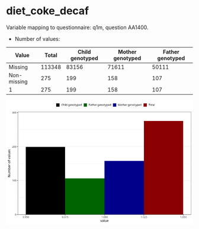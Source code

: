 # diet_coke_decaf
Variable mapping to questionnaire: q1m, question AA1400.
- Number of values:

| Value | Total | Child genotyped | Mother genotyped | Father genotyped |
| ----- | ----- | --------------- | ---------------- | ---------------- |
| Missing | 113348 | 83156 | 71611 | 50111 |
| Non-missing | 275 | 199 | 158 | 107 |
| 1 | 275 | 199 | 158 | 107 |



![](diet_coke_decaf_n.png)



